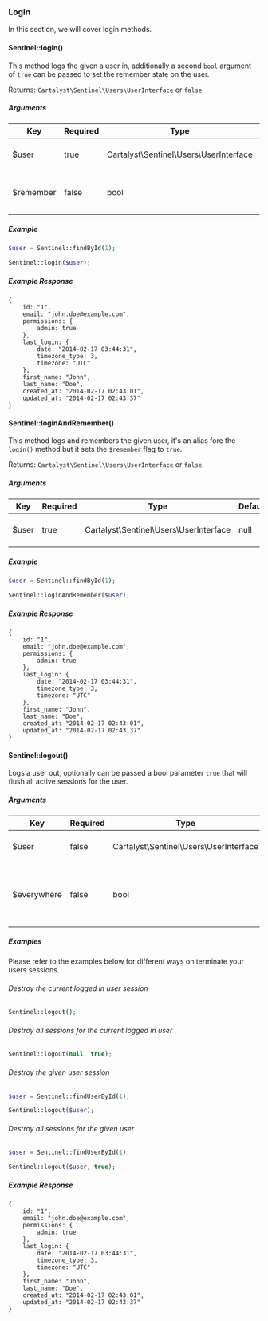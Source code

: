 ### Login

In this section, we will cover login methods.

#### Sentinel::login()

This method logs the given a user in, additionally a second `bool` argument of `true` can be passed to set the remember state on the user.

Returns: `Cartalyst\Sentinel\Users\UserInterface` or `false`.

##### Arguments

Key       | Required | Type                                   | Default | Description
--------- | -------- | -------------------------------------- | ------- | ---------------------------
$user     | true     | Cartalyst\Sentinel\Users\UserInterface | null    | The Sentinel user object.
$remember | false    | bool                                   | false   | Flag to set the remember cookie.

##### Example

```php
$user = Sentinel::findById(1);

Sentinel::login($user);
```

##### Example Response

```
{
	id: "1",
	email: "john.doe@example.com",
	permissions: {
		admin: true
	},
	last_login: {
		date: "2014-02-17 03:44:31",
		timezone_type: 3,
		timezone: "UTC"
	},
	first_name: "John",
	last_name: "Doe",
	created_at: "2014-02-17 02:43:01",
	updated_at: "2014-02-17 02:43:37"
}
```

#### Sentinel::loginAndRemember()

This method logs and remembers the given user, it's an alias fore the `login()` method but it sets the `$remember` flag to `true`.

Returns: `Cartalyst\Sentinel\Users\UserInterface` or `false`.

##### Arguments

Key   | Required | Type                                   | Default | Description
----- | -------- | -------------------------------------- | ------- | ---------------------------
$user | true     | Cartalyst\Sentinel\Users\UserInterface | null    | The Sentinel user object.

##### Example

```php
$user = Sentinel::findById(1);

Sentinel::loginAndRemember($user);
```

##### Example Response

```
{
	id: "1",
	email: "john.doe@example.com",
	permissions: {
		admin: true
	},
	last_login: {
		date: "2014-02-17 03:44:31",
		timezone_type: 3,
		timezone: "UTC"
	},
	first_name: "John",
	last_name: "Doe",
	created_at: "2014-02-17 02:43:01",
	updated_at: "2014-02-17 02:43:37"
}
```

#### Sentinel::logout()

Logs a user out, optionally can be passed a bool parameter `true` that will flush all active sessions for the user.

##### Arguments

Key         | Required | Type                                   | Default | Description
----------- | -------- | -------------------------------------- | ------- | ---------------------------
$user       | false    | Cartalyst\Sentinel\Users\UserInterface | null    | The Sentinel user object.
$everywhere | false    | bool                                   | false   | Flag for whether it should terminate all sessions.

##### Examples

Please refer to the examples below for different ways on terminate your users sessions.

###### Destroy the current logged in user session

```php
Sentinel::logout();
```

###### Destroy all sessions for the current logged in user

```php
Sentinel::logout(null, true);
```

###### Destroy the given user session

```php
$user = Sentinel::findUserById(1);

Sentinel::logout($user);
```

###### Destroy all sessions for the given user

```php
$user = Sentinel::findUserById(1);

Sentinel::logout($user, true);
```

##### Example Response

```
{
	id: "1",
	email: "john.doe@example.com",
	permissions: {
		admin: true
	},
	last_login: {
		date: "2014-02-17 03:44:31",
		timezone_type: 3,
		timezone: "UTC"
	},
	first_name: "John",
	last_name: "Doe",
	created_at: "2014-02-17 02:43:01",
	updated_at: "2014-02-17 02:43:37"
}
```
